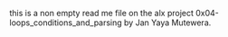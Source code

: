 this is a non empty read me file on the alx project 0x04-loops_conditions_and_parsing by Jan Yaya Mutewera.
